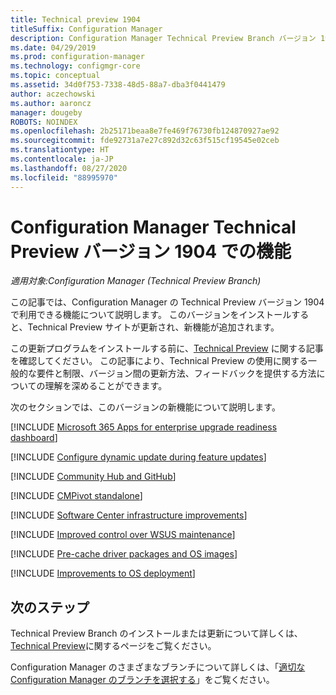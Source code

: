 ```yaml
---
title: Technical preview 1904
titleSuffix: Configuration Manager
description: Configuration Manager Technical Preview Branch バージョン 1904 で利用できる新しい機能について説明します。
ms.date: 04/29/2019
ms.prod: configuration-manager
ms.technology: configmgr-core
ms.topic: conceptual
ms.assetid: 34d0f753-7338-48d5-88a7-dba3f0441479
author: aczechowski
ms.author: aaroncz
manager: dougeby
ROBOTS: NOINDEX
ms.openlocfilehash: 2b25171beaa8e7fe469f76730fb124870927ae92
ms.sourcegitcommit: fde92731a7e27c892d32c63f515cf19545e02ceb
ms.translationtype: HT
ms.contentlocale: ja-JP
ms.lasthandoff: 08/27/2020
ms.locfileid: "88995970"
---
```

# <a name="features-in-configuration-manager-technical-preview-version-1904"></a>Configuration Manager Technical Preview バージョン 1904 での機能

*適用対象:Configuration Manager (Technical Preview Branch)*

この記事では、Configuration Manager の Technical Preview バージョン 1904 で利用できる機能について説明します。 このバージョンをインストールすると、Technical Preview サイトが更新され、新機能が追加されます。

この更新プログラムをインストールする前に、[Technical Preview](../technical-preview.md) に関する記事を確認してください。 この記事により、Technical Preview の使用に関する一般的な要件と制限、バージョン間の更新方法、フィードバックを提供する方法についての理解を深めることができます。

次のセクションでは、このバージョンの新機能について説明します。

<!-- [!INCLUDE [Example feature name](includes/1903/1234567.md)] -->

[!INCLUDE [Microsoft 365 Apps for enterprise upgrade readiness dashboard](includes/1904/4021125.md)]

[!INCLUDE [Configure dynamic update during feature updates](includes/1904/4062619.md)]

[!INCLUDE [Community Hub and GitHub](includes/1904/3555935.md)]
<!-- 3555935,3555936 -->

[!INCLUDE [CMPivot standalone](includes/1904/3555890.md)]

[!INCLUDE [Software Center infrastructure improvements](includes/1904/3555950.md)]

[!INCLUDE [Improved control over WSUS maintenance](includes/1904/4110109.md)]

[!INCLUDE [Pre-cache driver packages and OS images](includes/1904/4224642.md)]

[!INCLUDE [Improvements to OS deployment](includes/1904/2839943.md)]
<!-- 2839943,4447680 -->


<!-- ## Known issues -->

<!-- [!INCLUDE [Client health dashboard](includes/1903/known-issue-health.md)] -->

## <a name="next-steps"></a>次のステップ

Technical Preview Branch のインストールまたは更新について詳しくは、[Technical Preview](../technical-preview.md)に関するページをご覧ください。

Configuration Manager のさまざまなブランチについて詳しくは、「[適切な Configuration Manager のブランチを選択する](../../understand/which-branch-should-i-use.md)」をご覧ください。
